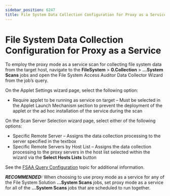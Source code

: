 ```yaml
---
sidebar_position: 6247
title: File System Data Collection Configuration for Proxy as a Service
---
```


# File System Data Collection Configuration for Proxy as a Service

To employ the proxy mode as a service scan for collecting file system data from the target host, navigate to the **FileSystem** > **0.Collection** > **…System Scans** jobs and open the File System Access Auditor Data Collector Wizard from the job’s query.

On the Applet Settings wizard page, select the following option:

* Require applet to be running as service on target – Must be selected in the Applet Launch Mechanism section to prevent the deployment of the applet or the ad hoc installation of the service during the scan

On the Scan Server Selection wizard page, select either of the following options:

* Specific Remote Server – Assigns the data collection processing to the server specified in the textbox
* Specific Remote Servers by Host List – Assigns the data collection processing to the proxy servers in the host list selected within the wizard via the **Select Hosts Lists** button

See the [FSAA Query Configuration](../../Admin/DataCollector/FSAA/Overview#FSAA "FSAA Query Configuration") topic for additional information.

***RECOMMENDED:*** When choosing to use proxy mode as a service for any of the File System Solution **…System Scans** jobs, set proxy mode as a service for all of the **…System Scans** jobs that are scheduled to run together.